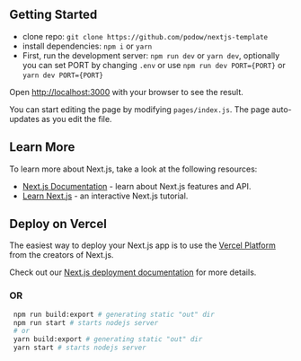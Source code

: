 ## Getting Started

- clone repo: `git clone https://github.com/podow/nextjs-template`
- install dependencies: `npm i` or `yarn`
- First, run the development server: `npm run dev` or `yarn dev`, optionally you can set PORT by changing `.env` or use `npm run dev PORT={PORT}` or `yarn dev PORT={PORT}`

Open [http://localhost:3000](http://localhost:3000) with your browser to see the result.

You can start editing the page by modifying `pages/index.js`. The page auto-updates as you edit the file.

## Learn More

To learn more about Next.js, take a look at the following resources:

- [Next.js Documentation](https://nextjs.org/docs) - learn about Next.js features and API.
- [Learn Next.js](https://nextjs.org/learn) - an interactive Next.js tutorial.

## Deploy on Vercel

The easiest way to deploy your Next.js app is to use the [Vercel Platform](https://vercel.com/import) from the creators of Next.js.

Check out our [Next.js deployment documentation](https://nextjs.org/docs/deployment) for more details.

### OR

```bash
 npm run build:export # generating static "out" dir
 npm run start # starts nodejs server
 # or
 yarn build:export # generating static "out" dir
 yarn start # starts nodejs server
```
